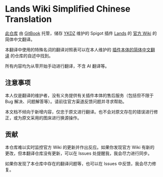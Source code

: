 # Lands Wiki Simplified Chinese Translation

[此仓库](https://github.com/YKDZ/Lands-Wiki-Simplified-Chinese-Translation) 由 [GitBook](https://www.gitbook.com/) 托管，储存 [YKDZ](https://github.com/YKDZ) 维护的 Spigot 插件 [Lands](https://www.spigotmc.org/resources/lands-%E2%AD%95-land-claim-plugin-%E2%9C%85-grief-prevention-protection-gui-management-nations-wars-1-20-support.53313/updates) 的 [官方 Wiki](https://github.com/Angeschossen/Lands/wiki) 的简体中文翻译。

本翻译中使用的特殊名词的翻译对照表可以在本人维护的 [插件本体的简体中文翻译](https://github.com/YKDZ/Lands-Simplified-Chinese-Translation?tab=readme-ov-file#%E8%AF%8D%E6%B1%87%E5%AF%B9%E7%85%A7) 的仓库的自述中找到。

所有内容均为从零开始手动进行翻译，不含 AI 翻译等。

## 注意事项

本人仅是翻译的维护者，没有义务提供有关插件本体的售后服务（包括但不限于 Bug 解决、问题解答等）。请前往官方渠道反馈问题并寻求帮助。

本文档不倾向于新增内容，仅忠于原文进行翻译。也不会对原文存在的错误进行修正，或为原文采用的图床进行换源操作。

## 贡献

本仓库难以实时监控官方 Wiki 的更新并作出反应。如果你发现官方 Wiki 有新的更改，但本翻译仓库没有更新，可以在 Issues 处提醒我，我会尽力进行同步。

如果你发现了本仓库中存在的翻译问题等，也可以在 Issues 中反馈，我会尽力修复。